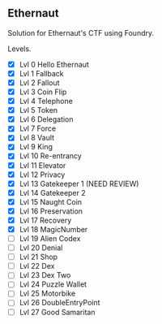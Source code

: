 ## Ethernaut

Solution for Ethernaut's CTF using Foundry.

Levels.

- [x] Lvl 0 Hello Ethernaut
- [x] Lvl 1 Fallback
- [x] Lvl 2 Fallout
- [x] Lvl 3 Coin Flip
- [x] Lvl 4 Telephone
- [x] Lvl 5 Token
- [x] Lvl 6 Delegation
- [x] Lvl 7 Force
- [x] Lvl 8 Vault
- [x] Lvl 9 King
- [x] Lvl 10 Re-entrancy
- [x] Lvl 11 Elevator
- [x] Lvl 12 Privacy
- [x] Lvl 13 Gatekeeper 1 (NEED REVIEW)
- [x] Lvl 14 Gatekeeper 2
- [x] Lvl 15 Naught Coin
- [x] Lvl 16 Preservation
- [x] Lvl 17 Recovery
- [x] Lvl 18 MagicNumber
- [ ] Lvl 19 Alien Codex
- [ ] Lvl 20 Denial
- [ ] Lvl 21 Shop
- [ ] Lvl 22 Dex
- [ ] Lvl 23 Dex Two
- [ ] Lvl 24 Puzzle Wallet
- [ ] Lvl 25 Motorbike
- [ ] Lvl 26 DoubleEntryPoint
- [ ] Lvl 27 Good Samaritan
